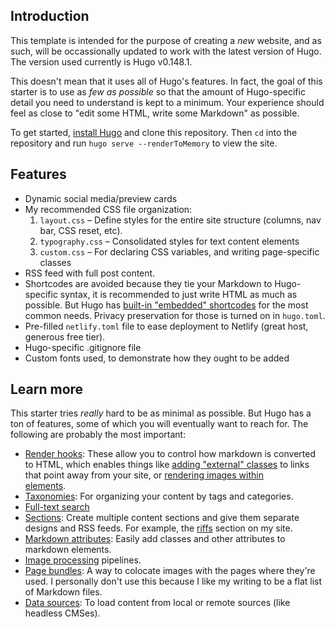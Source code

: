 
## Introduction
This template is intended for the purpose of creating a *new* website, and as such, will be occassionally updated to work with the latest version of Hugo. The version used currently is Hugo v0.148.1.

This doesn't mean that it uses all of Hugo's features. In fact, the goal of this starter is to use as *few as possible* so that the amount of Hugo-specific detail you need to understand is kept to a minimum. Your experience should feel as close to "edit some HTML, write some Markdown" as possible.

To get started, [install Hugo](https://gohugo.io/installation/) and clone this repository. Then `cd` into the repository and run `hugo serve --renderToMemory` to view the site.

## Features
- Dynamic social media/preview cards
- My recommended CSS file organization:
  1. `layout.css` – Define styles for the entire site structure (columns, nav bar, CSS reset, etc).
  2. `typography.css` – Consolidated styles for text content elements
  3. `custom.css` – For declaring CSS variables, and writing page-specific classes
- RSS feed with full post content.
- Shortcodes are avoided because they tie your Markdown to Hugo-specific syntax, it is recommended to just write HTML as much as possible. But Hugo has [built-in "embedded" shortcodes](https://gohugo.io/content-management/shortcodes/#embedded) for the most common needs. Privacy preservation for those is turned on in `hugo.toml`.
- Pre-filled `netlify.toml` file to ease deployment to Netlify (great host, generous free tier).
- Hugo-specific .gitignore file
- Custom fonts used, to demonstrate how they ought to be added

## Learn more
This starter tries *really* hard to be as minimal as possible. But Hugo has a ton of features, some of which you will eventually want to reach for. The following are probably the most important:
- [Render hooks](https://gohugo.io/content-management/markdown-attributes/): These allow you to control how markdown is converted to HTML, which enables things like [adding "external" classes](https://gohugo.io/render-hooks/links/) to links that point away from your site, or [rendering images within <figcaption> elements](https://gohugo.io/render-hooks/images/).
- [Taxonomies](https://gohugo.io/content-management/taxonomies/): For organizing your content by tags and categories.
- [Full-text search](https://gist.github.com/cmod/5410eae147e4318164258742dd053993)
- [Sections](https://gohugo.io/content-management/sections/): Create multiple content sections and give them separate designs and RSS feeds. For example, the [riffs](https://joodaloop.com/riffs) section on my site.
- [Markdown attributes](https://gohugo.io/content-management/markdown-attributes/): Easily add classes and other attributes to markdown elements.
- [Image processing](https://gohugo.io/content-management/image-processing/) pipelines.
- [Page bundles](https://gohugo.io/content-management/page-bundles/): A way to colocate images with the pages where they're used. I personally don't use this because I like my writing to be a flat list of Markdown files.
- [Data sources](https://gohugo.io/content-management/data-sources/): To load content from local or remote sources (like headless CMSes).
